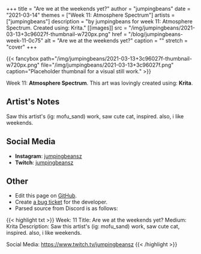 +++
title =       "Are we at the weekends yet?"
author =      "jumpingbeans"
date =        "2021-03-14"
themes =      ["Week 11: Atmosphere Spectrum"]
artists =     ["jumpingbeans"]
description = "by jumpingbeans for week 11: Atmosphere Spectrum. Created using: Krita."
[[images]]
      src = "/img/jumpingbeans/2021-03-13+3c96027f-thumbnail-w720px.png"
      href = "/blog/jumpingbeans-week-11-0c75"
      alt = "Are we at the weekends yet?"
      caption = ""
      stretch = "cover"
+++

{{< fancybox path="/img/jumpingbeans/2021-03-13+3c96027f-thumbnail-w720px.png" file="/img/jumpingbeans/2021-03-13+3c96027f.png" caption="Placeholder thumbnail for a visual still work." >}}


Week 11: **Atmosphere Spectrum**. This art was lovingly created using: **Krita**.

## Artist's Notes

Saw this artist's (ig: mofu_sand) work, saw cute cat, inspired. also, i like weekends.

## Social Media

- **Instagram**: <a href='https://instagram.com/jumpingbeansz' target='_blank'>jumpingbeansz</a>
- **Twitch**: <a href='https://twitch.tv/jumpingbeansz' target='_blank'>jumpingbeansz</a>

## Other

- Edit this page on [GitHub](https://github.com/teaminkling/web-refresh/edit/main/content/blog/jumpingbeans-week-11-0c75.md).
- Create [a bug ticket](https://github.com/teaminkling/web-refresh/issues/new?assignees=&labels=bug&template=problem-report.md&title=) for the developer.
- Parsed source from Discord is as follows:

{{< highlight txt >}}
Week: 11
Title:  Are we at the weekends yet?
Medium: Krita
Description: Saw this artist's (ig: mofu_sand) work, saw cute cat, inspired. also, i like weekends.

Social Media: https://www.twitch.tv/jumpingbeansz
{{< /highlight >}}